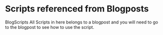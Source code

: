 # Scripts referenced from Blogposts
BlogScripts
All Scripts in here belongs to a blogpost and you will need to go to the blogpost to see how to use the script. 
